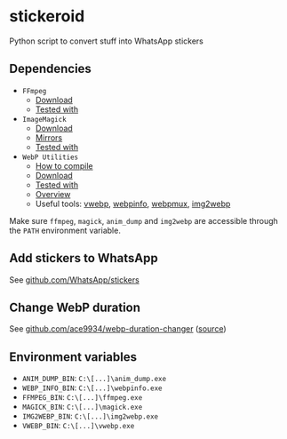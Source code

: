 # stickeroid

Python script to convert stuff into WhatsApp stickers

## Dependencies

- `FFmpeg`
  - [Download](https://ffmpeg.org/download.html)
  - [Tested with](https://www.gyan.dev/ffmpeg/builds/ffmpeg-git-full.7z)
- `ImageMagick`
  - [Download](https://imagemagick.org/script/download.php)
  - [Mirrors](https://imagemagick.org/script/mirror.php)
  - [Tested with](https://mirror.dogado.de/imagemagick/binaries/ImageMagick-7.1.0-61-portable-Q8-x64.zip)
- `WebP Utilities`
  - [How to compile](https://developers.google.com/speed/webp/docs/compiling)
  - [Download](https://developers.google.com/speed/webp/download)
  - [Tested with](https://storage.googleapis.com/downloads.webmproject.org/releases/webp/libwebp-1.3.0-windows-x64.zip)
  - [Overview](https://developers.google.com/speed/webp/docs/using)
  - Useful tools: [vwebp](https://developers.google.com/speed/webp/docs/vwebp), [webpinfo](https://developers.google.com/speed/webp/docs/webpinfo), [webpmux](https://developers.google.com/speed/webp/docs/webpmux), [img2webp](https://developers.google.com/speed/webp/docs/img2webp)

Make sure `ffmpeg`, `magick`, `anim_dump` and `img2webp` are accessible through
the `PATH` environment variable.

## Add stickers to WhatsApp

See [github.com/WhatsApp/stickers](https://github.com/WhatsApp/stickers)

## Change WebP duration

See [github.com/ace9934/webp-duration-changer](https://ace9934.github.io/webp-duration-changer/) ([source](https://github.com/ace9934/webp-duration-changer/blob/master/js/webpScript.js))

## Environment variables

- `ANIM_DUMP_BIN`: `C:\[...]\anim_dump.exe`
- `WEBP_INFO_BIN`: `C:\[...]\webpinfo.exe`
- `FFMPEG_BIN`: `C:\[...]\ffmpeg.exe`
- `MAGICK_BIN`: `C:\[...]\magick.exe`
- `IMG2WEBP_BIN`: `C:\[...]\img2webp.exe`
- `VWEBP_BIN`: `C:\[...]\vwebp.exe`
